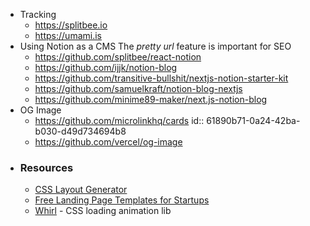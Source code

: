 - Tracking
	- https://splitbee.io
	- https://umami.is
- Using Notion as a CMS
  The _pretty url_ feature is important for SEO
	- https://github.com/splitbee/react-notion
	- https://github.com/ijjk/notion-blog
	- https://github.com/transitive-bullshit/nextjs-notion-starter-kit
	- https://github.com/samuelkraft/notion-blog-nextjs
	- https://github.com/minime89-maker/next.js-notion-blog
- OG Image
	- https://github.com/microlinkhq/cards
	  id:: 61890b71-0a24-42ba-b030-d49d734694b8
	- https://github.com/vercel/og-image
- ### Resources
	- [CSS Layout Generator](https://layout.bradwoods.io)
	- [Free Landing Page Templates for Startups](https://uisual.com)
	- [Whirl](https://whirl.netlify.app) - CSS loading animation lib